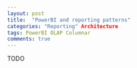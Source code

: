 ```yaml
---
layout: post
title:  "PowerBI and reporting patterns"
categories: "Reporting" Architecture
tags: PowerBI OLAP Columnar 
comments: true
---
```

TODO